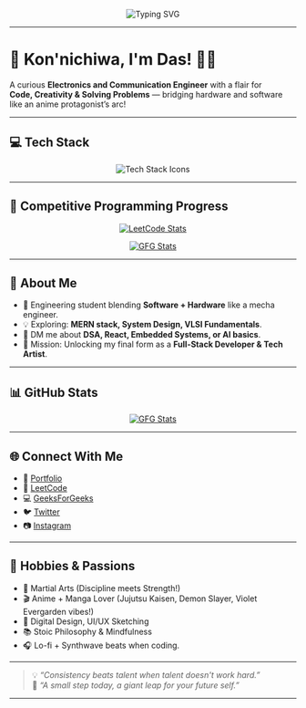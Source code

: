 <p align="center">
  <img src="https://readme-typing-svg.herokuapp.com?font=Fira+Code&size=24&pause=1000&color=00FEEF&width=600&lines=Hey+there!+I'm+Das.;A+Passionate+Developer+%26+Engineer.;Welcome+to+my+GitHub+Universe!+🚀" alt="Typing SVG" />
</p>

---

# 🌸 Kon'nichiwa, I'm Das! 🧑‍💻

A curious **Electronics and Communication Engineer** with a flair for  
**Code, Creativity & Solving Problems** — bridging hardware and software like an anime protagonist’s arc!

---

## 💻 Tech Stack
<p align="center">
  <img src="https://skillicons.dev/icons?i=cpp,java,react,git,github,linux,vscode,html,css,js" alt="Tech Stack Icons" />
</p>

---

## 🎯 Competitive Programming Progress

<p align="center">
  <a href="https://leetcode.com/u/727822tuec132/">
    <img src="https://leetcard.jacoblin.cool/727822tuec132?ext=contest" alt="LeetCode Stats" />
  </a>
</p>

<p align="center">
  <a href="https://auth.geeksforgeeks.org/user/727822t5tl3/">
    <img src="https://img.shields.io/badge/GFG-Points%20|%20Solved%20Problems%20-%3C%=gfg_stats.md%3E-brightgreen?style=for-the-badge&logo=geeksforgeeks" alt="GFG Stats" />
  </a>
</p>

---

## 🌸 About Me
- 🚀 Engineering student blending **Software + Hardware** like a mecha engineer.
- 💡 Exploring: **MERN stack, System Design, VLSI Fundamentals**.
- 💬 DM me about **DSA, React, Embedded Systems, or AI basics**.
- 🎯 Mission: Unlocking my final form as a **Full-Stack Developer & Tech Artist**.

---

## 📊 GitHub Stats
<p align="center">
  <a href="https://auth.geeksforgeeks.org/user/727822t5tl3/">
    <img src="https://img.shields.io/badge/GFG-$(cat gfg_stats.md)-brightgreen?style=for-the-badge&logo=geeksforgeeks" alt="GFG Stats" />
  </a>
</p>


---

## 🌐 Connect With Me
- 💼 [Portfolio](https://your-portfolio-link.com)
- 🏹 [LeetCode](https://leetcode.com/u/727822tuec132/)
- 💻 [GeeksForGeeks](https://auth.geeksforgeeks.org/user/727822t5tl3/)
- 🐦 [Twitter](https://twitter.com/YourTwitterHandle)  
- 📷 [Instagram](https://instagram.com/YourInstaHandle)  

---

## 🧘 Hobbies & Passions
- 🥋 Martial Arts (Discipline meets Strength!)
- 🎬 Anime + Manga Lover (Jujutsu Kaisen, Demon Slayer, Violet Evergarden vibes!)
- 🎨 Digital Design, UI/UX Sketching
- 📚 Stoic Philosophy & Mindfulness
- 🎧 Lo-fi + Synthwave beats when coding.

---

> 💡 *“Consistency beats talent when talent doesn't work hard.”*  
> 🍙 *“A small step today, a giant leap for your future self.”*

---

